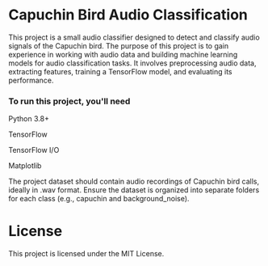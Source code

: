 # Capuchin Bird Audio Classification

This project is a small audio classifier designed to detect and classify audio signals of the Capuchin bird. The purpose of this project is to gain experience in working with audio data and building machine learning models for audio classification tasks. It involves preprocessing audio data, extracting features, training a TensorFlow model, and evaluating its performance.




### To run this project, you'll need 

Python 3.8+

TensorFlow

TensorFlow I/O

Matplotlib



The project dataset should contain audio recordings of Capuchin bird calls, ideally in .wav format. Ensure the dataset is organized into separate folders for each class (e.g., capuchin and background_noise).



# License

This project is licensed under the MIT License.

